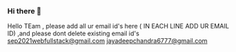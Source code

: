 ### Hi there 👋

<!--
**Sep2021webfullstack/Sep2021webfullstack** is a ✨ _special_ ✨ repository because its `README.md` (this file) appears on your GitHub profile.

Here are some ideas to get you started:

- 🔭 I’m currently working on ...
- 🌱 I’m currently learning ...
- 👯 I’m looking to collaborate on ...
- 🤔 I’m looking for help with ...
- 💬 Ask me about ...
- 📫 How to reach me: ...
- 😄 Pronouns: ...
- ⚡ Fun fact: ...
-->
Hello TEam , please add all ur email id's here ( IN EACH LINE ADD UR EMAIL ID) ,and please dont delete existing email id's
sep2021webfullstack@gmail.com 
jayadeepchandra6777@gmail.com





















